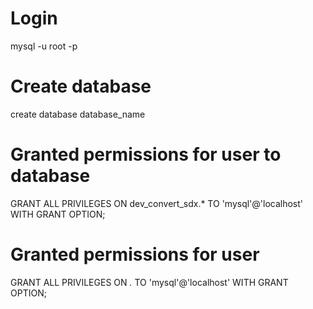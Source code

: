 # Login

mysql -u root -p
# Create database

create database database_name
# Granted permissions for user to database
GRANT ALL PRIVILEGES ON dev_convert_sdx.* TO 'mysql'@'localhost' WITH GRANT OPTION;
# Granted permissions for user
GRANT ALL PRIVILEGES ON *.* TO 'mysql'@'localhost' WITH GRANT OPTION;